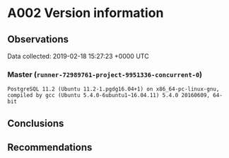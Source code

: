 # A002 Version information #

## Observations ##
Data collected: 2019-02-18 15:27:23 +0000 UTC  


### Master (`runner-72989761-project-9951336-concurrent-0`) ###

```
PostgreSQL 11.2 (Ubuntu 11.2-1.pgdg16.04+1) on x86_64-pc-linux-gnu, compiled by gcc (Ubuntu 5.4.0-6ubuntu1~16.04.11) 5.4.0 20160609, 64-bit
```





## Conclusions ##


## Recommendations ##

